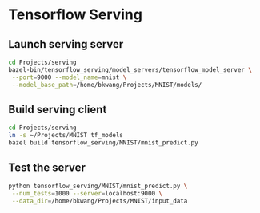 # Tensorflow Serving

## Launch serving server

```bash
cd Projects/serving
bazel-bin/tensorflow_serving/model_servers/tensorflow_model_server \
 --port=9000 --model_name=mnist \
 --model_base_path=/home/bkwang/Projects/MNIST/models/
``` 

## Build serving client

```bash
cd Projects/serving
ln -s ~/Projects/MNIST tf_models 
bazel build tensorflow_serving/MNIST/mnist_predict.py
```

## Test the server

```bash
python tensorflow_serving/MNIST/mnist_predict.py \
 --num_tests=1000 --server=localhost:9000 \
 --data_dir=/home/bkwang/Projects/MNIST/input_data
```

